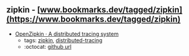 zipkin - [www.bookmarks.dev/tagged/zipkin](https://www.bookmarks.dev/tagged/zipkin)
---
* [OpenZipkin · A distributed tracing system      ](https://zipkin.io/)
    * tags: [zipkin](../tags/zipkin.md), [distributed-tracing](../tags/distributed-tracing.md)
    * :octocat: [github url](https://github.com/openzipkin/zipkin)
